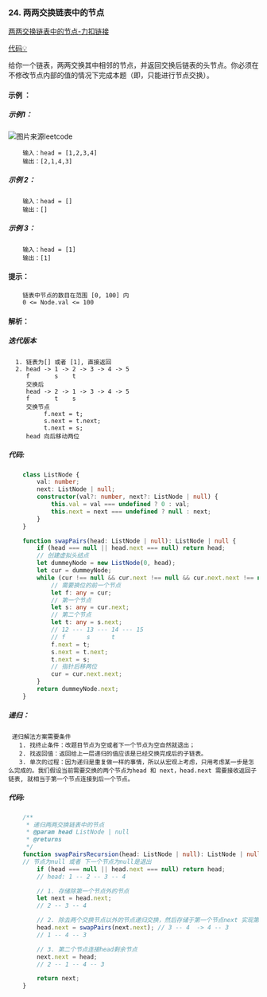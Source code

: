 ### 24. 两两交换链表中的节点
[两两交换链表中的节点-力扣链接](https://leetcode.cn/problems/swap-nodes-in-pairs/)

[代码&#x1F4A1;](https://gitee.com/songsshao/niuke-hj/blob/master/leetcode/ListNode/04.两两交换链表中的节点.ts)

给你一个链表，两两交换其中相邻的节点，并返回交换后链表的头节点。你必须在不修改节点内部的值的情况下完成本题（即，只能进行节点交换）。

#### 示例 ：

##### 示例1：

![图片来源leetcode](https://assets.leetcode.com/uploads/2020/10/03/swap_ex1.jpg)

```shell
    输入：head = [1,2,3,4]
    输出：[2,1,4,3]
```

##### 示例 2：
```shell
    输入：head = []
    输出：[]
```

##### 示例 3：
```shell
    输入：head = [1]
    输出：[1]
```

#### 提示：
```shell
    链表中节点的数目在范围 [0, 100] 内
    0 <= Node.val <= 100
```

#### 解析：

##### 迭代版本

```shell
  1. 链表为[] 或者 [1], 直接返回
  2. head -> 1 -> 2 -> 3 -> 4 -> 5
     f       s    t
     交换后
     head -> 2 -> 1 -> 3 -> 4 -> 5
     f       t    s
     交换节点
          f.next = t;
          s.next = t.next;
          t.next = s;
     head 向后移动两位
```

##### 代码:

```typescript
    class ListNode {
        val: number;
        next: ListNode | null;
        constructor(val?: number, next?: ListNode | null) {
            this.val = val === undefined ? 0 : val;
            this.next = next === undefined ? null : next;
        }
    }

    function swapPairs(head: ListNode | null): ListNode | null {
        if (head === null || head.next === null) return head;
        // 创建虚拟头结点
        let dummeyNode = new ListNode(0, head);
        let cur = dummeyNode;
        while (cur !== null && cur.next !== null && cur.next.next !== null) {
            // 需要换位的前一个节点
            let f: any = cur;
            // 第一个节点
            let s: any = cur.next;
            // 第二个节点
            let t: any = s.next;
            // 12 --- 13 --- 14 --- 15
            // f      s      t
            f.next = t;
            s.next = t.next;
            t.next = s;
            // 指针后移两位
            cur = cur.next.next;
        }
        return dummeyNode.next;
    }
```

##### 递归：
```shell
 递归解法方案需要条件
   1. 找终止条件：改题目节点为空或者下一个节点为空自然就退出；
   2. 找返回值：返回给上一层递归的值应该是已经交换完成后的子链表。
   3. 单次的过程：因为递归是重复做一样的事情，所以从宏观上考虑，只用考虑某一步是怎么完成的。我们假设当前需要交换的两个节点为head 和 next，head.next 需要接收返回子链表, 就相当于第一个节点连接到后一个节点。
```

##### 代码:
```typescript
    /**
     * 递归两两交换链表中的节点
     * @param head ListNode | null
     * @returns
     */
    function swapPairsRecursion(head: ListNode | null): ListNode | null {
    // 节点为null 或者 下一个节点为null是退出
        if (head === null || head.next === null) return head;
        // head: 1 -- 2 -- 3 -- 4

        // 1. 存储除第一个节点外的节点
        let next = head.next;
        // 2 -- 3 -- 4

        // 2. 除去两个交换节点以外的节点递归交换，然后存储于第一个节点next 实现第一个连接第三个节点
        head.next = swapPairs(next.next); // 3 -- 4  -> 4 -- 3
        // 1 -- 4 -- 3

        // 3. 第二个节点连接head剩余节点
        next.next = head;
        // 2 -- 1 -- 4 -- 3

        return next;
    }
```